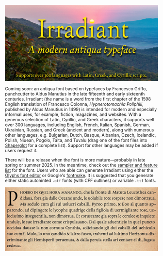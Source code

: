 ![Sample Image](images/banner-b.jpg)

Coming soon: an antiqua font based on typefaces by Francesco Griffo, punchcutter to Aldus Manutius in the late fifteenth and early sixteenth centuries. Irradiant (the name is a word from the first chapter of the 1598 English translation of Francesco Colonna, *Hypnerotomachia Poliphili*, published by Aldus Manutius in 1499) is intended for modern and especially informal uses, for example, fiction, magazines, and websites. With a generous selection of Latin, Cyrillic, and Greek characters, it supports well over 300 languages, including English, French, Italian, Spanish, German, Ukrainian, Russian, and Greek (ancient and modern), along with numerous other languages, e.g. Bulgarian, Dutch, Basque, Albanian, Czech, Icelandic, Polish, Niuean, Pogolo, Taita, and Tuvalu (drag one of the font files into [Shaperglot](https://googlefonts.github.io/shaperglot/) for a complete list). Support for other languages may be added if users request it.

There will be a release when the font is more mature—probably in late spring or summer 2025. In the meantime, check out the [sampler and feature list](https://github.com/psb1558/Irradiant-font/blob/master/docs/IrradiantManual.pdf) for the font. Users who are able can generate Irradiant using either the [Glyphs font editor](https://glyphsapp.com/) or Google's [fontmake](https://github.com/googlefonts/fontmake). It is suggested that you generate either static autohinted `.otf` fonts (with CFF outlines) or variable `.ttf` fonts.

![Sample Image](images/hypno-sample.jpg)
